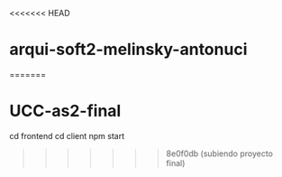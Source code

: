 <<<<<<< HEAD
# arqui-soft2-melinsky-antonuci
=======
# UCC-as2-final

cd frontend
cd client
npm start
>>>>>>> 8e0f0db (subiendo proyecto final)
